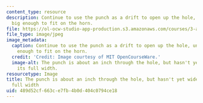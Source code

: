 ```yaml
---
content_type: resource
description: Continue to use the punch as a drift to open up the hole, until it is
  big enough to fit on the horn.
file: https://ol-ocw-studio-app-production.s3.amazonaws.com/courses/3-a04-modern-blacksmithing-and-physical-metallurgy-fall-2008/489d52cf663ce7fb4b0d404c0794ce18_059.jpg
file_type: image/jpeg
image_metadata:
  caption: Continue to use the punch as a drift to open up the hole, until it is big
    enough to fit on the horn.
  credit: 'Credit: Image courtesy of MIT OpenCourseWare.'
  image-alt: The punch is about an inch through the hole, but hasn't yet widened to
    its full width.
resourcetype: Image
title: The punch is about an inch through the hole, but hasn't yet widened to its
  full width
uid: 489d52cf-663c-e7fb-4b0d-404c0794ce18
---
```

